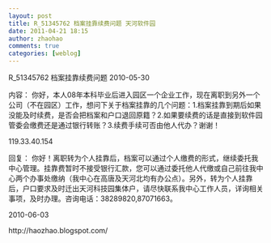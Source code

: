 ```yaml
---
layout: post
title: R_51345762 档案挂靠续费问题 天河软件园
date: 2011-04-21 18:15
author: zhaohao
comments: true
categories: [weblog]
---
```

R_51345762 档案挂靠续费问题 2010-05-30

内容：
你好，本人08年本科毕业后进入园区一个企业工作，现在离职到另外一个公司（不在园区）工作，想问下关于档案挂靠的几个问题：1.档案挂靠到期后如果没能及时续费，是否会把档案和户口退回原籍？2.如果要续费的话是直接到软件园管委会缴费还是通过银行转账？3.续费手续可否由他人代办？谢谢！

119.33.40.154

回复：
你好！离职转为个人挂靠后，档案可以通过个人缴费的形式，继续委托我中心管理。挂靠费暂时不接受银行汇款，您可以通过委托他人代缴或自己前往我中心两个办事处缴纳（我中心在高唐及天河北均有办公点）。另外，转为个人挂靠后，户口要求及时迁出天河科技园集体户，请尽快联系我中心工作人员，详询相关事项，及时办理。咨询电话：38289820,87071663。

2010-06-03

<div>http://haozhao.blogspot.com/</div>
